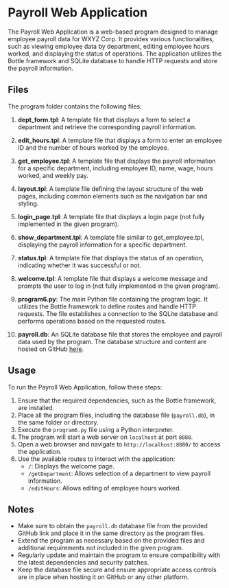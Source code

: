 # Payroll Web Application

The Payroll Web Application is a web-based program designed to manage employee payroll data for WXYZ Corp. It provides various functionalities, such as viewing employee data by department, editing employee hours worked, and displaying the status of operations. The application utilizes the Bottle framework and SQLite database to handle HTTP requests and store the payroll information.

## Files

The program folder contains the following files:

1. **dept_form.tpl**: A template file that displays a form to select a department and retrieve the corresponding payroll information.

2. **edit_hours.tpl**: A template file that displays a form to enter an employee ID and the number of hours worked by the employee.

3. **get_employee.tpl**: A template file that displays the payroll information for a specific department, including employee ID, name, wage, hours worked, and weekly pay.

4. **layout.tpl**: A template file defining the layout structure of the web pages, including common elements such as the navigation bar and styling.

5. **login_page.tpl**: A template file that displays a login page (not fully implemented in the given program).

6. **show_department.tpl**: A template file similar to get_employee.tpl, displaying the payroll information for a specific department.

7. **status.tpl**: A template file that displays the status of an operation, indicating whether it was successful or not.

8. **welcome.tpl**: A template file that displays a welcome message and prompts the user to log in (not fully implemented in the given program).

9. **program6.py**: The main Python file containing the program logic. It utilizes the Bottle framework to define routes and handle HTTP requests. The file establishes a connection to the SQLite database and performs operations based on the requested routes.

10. **payroll.db**: An SQLite database file that stores the employee and payroll data used by the program. The database structure and content are hosted on GitHub [here](link-to-your-database-file-on-github).

## Usage

To run the Payroll Web Application, follow these steps:

1. Ensure that the required dependencies, such as the Bottle framework, are installed.
2. Place all the program files, including the database file (`payroll.db`), in the same folder or directory.
3. Execute the `program6.py` file using a Python interpreter.
4. The program will start a web server on `localhost` at port `8080`.
5. Open a web browser and navigate to `http://localhost:8080/` to access the application.
6. Use the available routes to interact with the application:
   - `/`: Displays the welcome page.
   - `/getDepartment`: Allows selection of a department to view payroll information.
   - `/editHours`: Allows editing of employee hours worked.

## Notes

- Make sure to obtain the `payroll.db` database file from the provided GitHub link and place it in the same directory as the program files.
- Extend the program as necessary based on the provided files and additional requirements not included in the given program.
- Regularly update and maintain the program to ensure compatibility with the latest dependencies and security patches.
- Keep the database file secure and ensure appropriate access controls are in place when hosting it on GitHub or any other platform.
